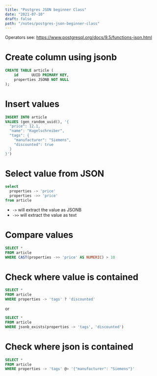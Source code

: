 ```yaml
---
title: "Postgres JSON beginner Class"
date: "2021-07-10"
draft: false
path: "/notes/postgres-json-beginner-class"
---
```


Operators see: https://www.postgresql.org/docs/9.5/functions-json.html

# Create column using jsonb

```sql
CREATE TABLE article (
    id      UUID PRIMARY KEY,
    properties JSONB NOT NULL
);
```

# Insert values
```sql
INSERT INTO article
VALUES (gen_random_uuid(), '{
  "price": 12.1,
  "name": "Kugelschreiber",
  "tags": {
    "manufacturer": "Siemens",
    "discounted": true
  }
}')
```

# Select value from JSON

```sql
select
  properties -> 'price'
  properties ->> 'price'
from article
```

* `->` will extract the value as JSONB
* `->>` will extract the value as text

# Compare values

```sql
SELECT *
FROM article
WHERE CAST(properties ->> 'price' AS NUMERIC) > 10
```

# Check where value is contained
```sql
SELECT *
FROM article
WHERE properties -> 'tags' ? 'discounted'
```

or

```sql
SELECT *
FROM article
WHERE jsonb_exists(properties -> 'tags', 'discounted')
```

# Check where json is contained

```sql
SELECT *
FROM article
WHERE properties -> 'tags' @> '{"manufacturer": "Siemens"}'
```
